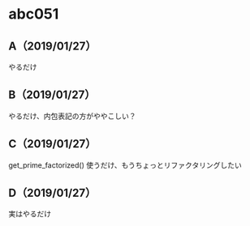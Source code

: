# abc051

## A（2019/01/27）

やるだけ

## B（2019/01/27）

やるだけ、内包表記の方がややこしい？

## C（2019/01/27）

get_prime_factorized() 使うだけ、もうちょっとリファクタリングしたい

## D（2019/01/27）

実はやるだけ
